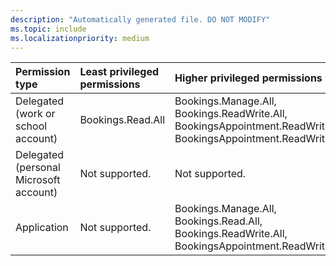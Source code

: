 ```yaml
---
description: "Automatically generated file. DO NOT MODIFY"
ms.topic: include
ms.localizationpriority: medium
---
```


|Permission type|Least privileged permissions|Higher privileged permissions|
|:---|:---|:---|
|Delegated (work or school account)|Bookings.Read.All|Bookings.Manage.All, Bookings.ReadWrite.All, BookingsAppointment.ReadWrite.All, BookingsAppointment.ReadWrite.All|
|Delegated (personal Microsoft account)|Not supported.|Not supported.|
|Application|Not supported.|Bookings.Manage.All, Bookings.Read.All, Bookings.ReadWrite.All, BookingsAppointment.ReadWrite.All|

